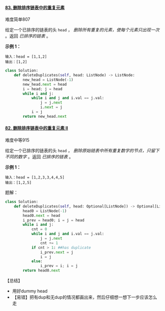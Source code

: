 #### [83. 删除排序链表中的重复元素](https://leetcode.cn/problems/remove-duplicates-from-sorted-list/)

难度简单807

给定一个已排序的链表的头 `head` ， *删除所有重复的元素，使每个元素只出现一次* 。返回 *已排序的链表* 。

 

**示例 1：**

```
输入：head = [1,1,2]
输出：[1,2]
```

```python
class Solution:
    def deleteDuplicates(self, head: ListNode) -> ListNode:
        new_head = ListNode(-1)
        new_head.next = head
        i = head; j = head
        while i and j:
            while i and j and i.val == j.val:
                j = j.next
                i.next = j
            i = j
        return new_head.next
```



#### [82. 删除排序链表中的重复元素 II](https://leetcode.cn/problems/remove-duplicates-from-sorted-list-ii/)

难度中等915

给定一个已排序的链表的头 `head` ， *删除原始链表中所有重复数字的节点，只留下不同的数字* 。返回 *已排序的链表* 。

 

**示例 1：**



```
输入：head = [1,2,3,3,4,4,5]
输出：[1,2,5]
```

题解：

```python
class Solution:
    def deleteDuplicates(self, head: Optional[ListNode]) -> Optional[ListNode]:
        head0 = ListNode(-1)
        head0.next = head
        i_prev = head0; i = j = head
        while i and j:
            cnt = 0
            while i and j and i.val == j.val:
                j = j.next
                cnt += 1
            if cnt > 1: ##has duplicate
                i_prev.next = j
                i = j
            else:
                i_prev = i; i = j
        return head0.next
```



【总结】

- 用好dummy head
- 【易错】把有dup和无dup的情况都画出来，然后仔细想一想下一步应该怎么走